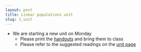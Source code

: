```yaml
---
layout: post
title: Linear populations unit
slug: 1_unit
---
```


* We are starting a new unit on Monday
	* Please print the [handouts](/materials/linear.handouts.pdf) and bring them to class
	* Please refer to the suggested readings on the [unit page](/linear.html)
